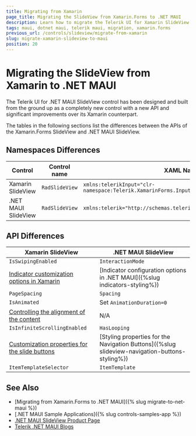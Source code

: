 ```yaml
---
title: Migrating from Xamarin
page_title: Migrating the SlideView from Xamarin.Forms to .NET MAUI
description: Learn how to migrate the Telerik UI for Xamarin SlideView to the Telerik UI for .NET MAUI framework by updating the namespaces and the incompatible NuGet packages.
tags: maui, dotnet maui, telerik maui, migration, xamarin.forms
previous_url: /controls/slideview/migrate-from-xamarin
slug: migrate-xamarin-slideview-to-maui
position: 20
---
```


# Migrating the SlideView from Xamarin to .NET MAUI  

The Telerik UI for .NET MAUI SlideView control has been designed and built from the ground up as a completely new control with a new API and significant improvements over its Xamarin counterpart.

The tables in the following sections list the differences between the APIs of the Xamarin.Forms SlideView and .NET MAUI SlideView.

## Namespaces Differences

| Control | Control name | XAML Namespcace | C# Namespace|
| --------------- | --------------- | --------------- | --------------- |
| Xamarin SlideView | `RadSlideView` | `xmlns:telerikInput="clr-namespace:Telerik.XamarinForms.Input;assembly=Telerik.XamarinForms.Input"` | `using Telerik.XamarinForms.Input;` | 
| .NET MAUI SlideView | `RadSlideView` | `xmlns:telerik="http://schemas.telerik.com/2022/xaml/maui"` | `using Telerik.Maui.Controls;` |


## API Differences

| Xamarin SlideView | .NET MAUI SlideView |
| ------------- | --------------- |
| `IsSwipingEnabled` | `InteractionMode` |
| [Indicator customization options in Xamarin](https://docs.telerik.com/devtools/xamarin/controls/slideview/customize-the-control#customizing-the-indicators)   | [Indicator configuration options in .NET MAUI]({%slug indicators-styling%}) |
| `PageSpacing` | `Spacing` |
| `IsAnimated` | Set `AnimationDuration=0` |
| [Controlling the alignment of the content](https://docs.telerik.com/devtools/xamarin/controls/slideview/customize-the-control#customizing-the-content-alignment) | N/A |
| `IsInfiniteScrollingEnabled` | `HasLooping` |
| [Customization properties for the slide buttons](https://docs.telerik.com/devtools/xamarin/controls/slideview/customize-the-control#customizing-the-slide-buttons) | [Styling properties for the Navigation Buttons]({%slug slideview-navigation-buttons-styling%}) |
| `ItemTemplateSelector` | `ItemTemplate` |

## See Also

* [Migrating from Xamarin.Forms to .NET MAUI]({% slug migrate-to-net-maui %})
* [.NET MAUI Sample Applications]({% slug controls-samples-app %})
* [.NET MAUI SlideView Product Page](https://www.telerik.com/maui-ui/slideview)
* [Telerik .NET MAUI Blogs](https://www.telerik.com/forums/maui?tagId=2058)


